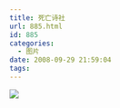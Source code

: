 ```yaml
---
title: 死亡诗社
url: 885.html
id: 885
categories:
  - 图片
date: 2008-09-29 21:59:04
tags:
---
```


![](http://photo.guolaijie.com/rooufer/attachments/month_0809/k2008929215826.jpg)